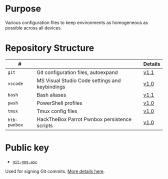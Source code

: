 # Purpose
Various configuration files to keep environments as homogeneous as possible across all devices.

# Repository Structure

| # | | Details |
| --- | --- | --- |
`git` | Git configuration files, autoexpand | [v1.1](git/)
`vscode` | MS Visual Studio Code settings and keybindings | [v1.0](vscode/)
`bash` | Bash aliases | [v1.1](bash/)
`pwsh` | PowerShell profiles | [v1.0](pwsh/)
`tmux` | Tmux config files | [v1.0](tmux/)
`htb-pwnbox` | HackTheBox Parrot Pwnbox persistence scripts | [v1.0](htb-pwnbox/)

# Public key

*  [`git-gpg.asc`](./git-gpg.asc)

Used for signing Git commits. [More details here](https://blog.cyberethical.me/how-to-set-up-git-commit-signing).

